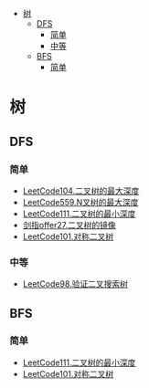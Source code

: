<!-- TOC -->

- [树](#树)
  - [DFS](#dfs)
    - [简单](#简单)
    - [中等](#中等)
  - [BFS](#bfs)
    - [简单](#简单-1)

<!-- /TOC -->
# 树
## DFS
### 简单
- [LeetCode104.二叉树的最大深度](https://leetcode-cn.com/problems/maximum-depth-of-binary-tree/)
- [LeetCode559.N叉树的最大深度](https://leetcode-cn.com/problems/maximum-depth-of-n-ary-tree/)
- [LeetCode111.二叉树的最小深度](https://leetcode-cn.com/problems/minimum-depth-of-binary-tree/)
- [剑指offer27.二叉树的镜像](https://leetcode-cn.com/problems/er-cha-shu-de-jing-xiang-lcof/)
- [LeetCode101.对称二叉树](https://leetcode-cn.com/problems/symmetric-tree/)
### 中等
- [LeetCode98.验证二叉搜索树](https://leetcode-cn.com/problems/validate-binary-search-tree/)
## BFS
### 简单
- [LeetCode111.二叉树的最小深度](https://leetcode-cn.com/problems/minimum-depth-of-binary-tree/)
- [LeetCode101.对称二叉树](https://leetcode-cn.com/problems/symmetric-tree/)